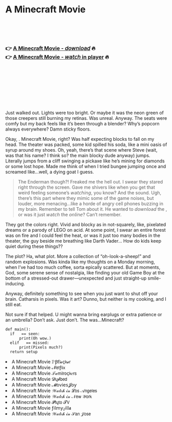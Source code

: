 <h1>A Minecraft Movie</h1>

<br><br><br>

<h3>👉 <a href="https://Skylers-teratecma1983.github.io/nswdrgefgy/">A Minecraft Movie - 𝘥𝘰𝘸𝘯𝘭𝘰𝘢𝘥</a> 🔥<br>
👉 <a href="https://Skylers-teratecma1983.github.io/nswdrgefgy/">A Minecraft Movie - 𝘸𝘢𝘵𝘤𝘩 in player</a> 🔥
</h3>



<br><br><br><br><br><br><br>


Just walked out. Lights were too bright. Or maybe it was the neon green of those creepers still burning my retinas. Was unreal. Anyway. The seats were comfy but my back feels like it’s been through a blender? Why’s popcorn always everywhere? Damn sticky floors.

Okay,  . Minecraft Movie, right? Was half expecting blocks to fall on my head. The theater was packed, some kid spilled his soda, like a mini oasis of syrup around my shoes. Oh, yeah, there’s that scene where Steve (wait, was that his name? I think so? the main blocky dude anyway) jumps. Literally jumps from a cliff swinging a pickaxe like he’s mining for diamonds or some lost hope. Made me think of when I tried bungee jumping once and screamed like...well, a dying goat I guess.

> The Enderman though?! Freaked me the hell out. I swear they stared right through the screen. Gave me shivers like when you get that weird feeling someone’s 𝘸𝘢𝘵𝘤𝘩𝘪𝘯𝘨, you know? And the sound. Ugh, there’s this part where they mimic some of the game noises, but louder, more menacing...like a horde of angry cell phones buzzing in my brain. Remember to tell Tom about it. He wanted to 𝘥𝘰𝘸𝘯𝘭𝘰𝘢𝘥 the  , or was it just 𝘸𝘢𝘵𝘤𝘩 the   𝘰𝘯𝘭𝘪𝘯𝘦? Can’t remember.

They got the colors right. Vivid and blocky as in not-squarely, like, pixelated dreams or a parody of LEGO on acid. At some point, I swear an entire forest was on fire and I could feel the heat, or was it just too many bodies in the theater, the guy beside me breathing like Darth Vader… How do kids keep quiet during these things??

The plot? Ha, what plot. More a collection of “oh-look-a-sheep!” and random explosions. Was kinda like my thoughts on a Monday morning, when I’ve had too much coffee, sorta epically scattered. But at moments, God, some serene sense of nostalgia, like finding your old Game Boy at the bottom of a stressed-out drawer—unexpected and just straight-up smile-inducing.

Anyway, definitely something to see when you just want to shut off your brain. Catharsis in pixels. Was it art? Dunno, but neither is my cooking, and I still eat.

Not sure if that helped. U might wanna bring earplugs or extra patience or an umbrella? Don’t ask. Just don’t. The   was…Minecraft?

```
def main():
  if   == seen:
      print(Oh wow.)
  elif   == missed:
      print(Pixels much?)
  return setup
```

<li>A Minecraft Movie 𝙿Ꞵť𝗅𝓸ç𝗄𝓮𝗋</li>
<li>A Minecraft Movie 𝓝𝖾𝗍ƒ𝗅𝗂𝗑</li>
<li>A Minecraft Movie 𝒯𝒶𝗆𝗂𝗅𝗋𝗈ç𝗄𝑒𝗋𝗌</li>
<li>A Minecraft Movie 𝓓ų𝓫𝖻𝖾𝖽</li>
<li>A Minecraft Movie 𝓜𝗈ν𝗂𝖾𝗌𝓙𝗈𝗒</li>
<li>A Minecraft Movie 𝒲𝒶𝓉𝒸𝒽 𝒾𝓃 𝓛𝗈𝗌 𝒜𝗇𝗀𝖾𝗅𝖾𝗌</li>
<li>A Minecraft Movie 𝒲𝒶𝓉𝒸𝒽 𝒾𝓃 𝒩𝖾𝗐 𝒴𝗈𝗋𝗄</li>
<li>A Minecraft Movie 𝓟𝗅ų𝗍𝗈 𝓣𝖵</li>
<li>A Minecraft Movie ƒ𝗂𝗅𝗆𝗒𝓏𝗂𝗅𝗅𝖆</li>
<li>A Minecraft Movie 𝒲𝒶𝓉𝒸𝒽 𝒾𝓃 𝒮𝖺𝗇 𝒥𝗈𝗌𝖾</li>
